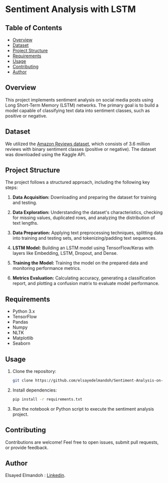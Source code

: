 # Sentiment Analysis with LSTM

## Table of Contents

- [Overview](#overview)
- [Dataset](#dataset)
- [Project Structure](#project-structure)
- [Requirements](#requirements)
- [Usage](#usage)
- [Contributing](#contributing)
- [Author](#author)


## Overview

This project implements sentiment analysis on social media posts using Long Short-Term Memory (LSTM) networks. The primary goal is to build a model capable of classifying text data into sentiment classes, such as positive or negative.

## Dataset

We utilized the [Amazon Reviews dataset](https://www.kaggle.com/bittlingmayer/amazonreviews), which consists of 3.6 million reviews with binary sentiment classes (positive or negative). The dataset was downloaded using the Kaggle API.

## Project Structure

The project follows a structured approach, including the following key steps:

1. **Data Acquisition:** Downloading and preparing the dataset for training and testing.

2. **Data Exploration:** Understanding the dataset's characteristics, checking for missing values, duplicated rows, and analyzing the distribution of text lengths.

3. **Data Preparation:** Applying text preprocessing techniques, splitting data into training and testing sets, and tokenizing/padding text sequences.

4. **LSTM Model:** Building an LSTM model using TensorFlow/Keras with layers like Embedding, LSTM, Dropout, and Dense.

5. **Training the Model:** Training the model on the prepared data and monitoring performance metrics.

6. **Metrics Evaluation:** Calculating accuracy, generating a classification report, and plotting a confusion matrix to evaluate model performance.

## Requirements

- Python 3.x
- TensorFlow
- Pandas
- Numpy
- NLTK
- Matplotlib
- Seaborn

## Usage

1. Clone the repository:

    ```bash
    git clone https://github.com/elsayedelmandoh/Sentiment-Analysis-on-Social-Media-Posts-with-LSTM.git
    ```

2. Install dependencies:

    ```bash
    pip install -r requirements.txt
    ```

3. Run the notebook or Python script to execute the sentiment analysis project.

## Contributing
  Contributions are welcome! Feel free to open issues, submit pull requests, or provide feedback.

## Author
  Elsayed Elmandoh : [Linkedin](https://www.linkedin.com/in/elsayed-elmandoh-77544428a/).


